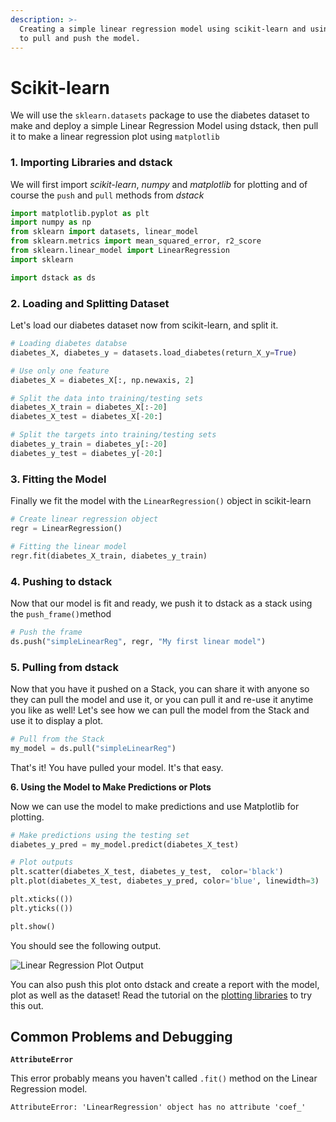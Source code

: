 ```yaml
---
description: >-
  Creating a simple linear regression model using scikit-learn and using dstack
  to pull and push the model.
---
```


# Scikit-learn

We will use the `sklearn.datasets` package to use the diabetes dataset to make and deploy a simple Linear Regression Model using dstack, then pull it to make a linear regression plot using `matplotlib`

### 1. Importing Libraries and dstack

We will first import _scikit-learn_, _numpy_ and _matplotlib_ for plotting and of course the `push` and `pull` methods from _dstack_

```python
import matplotlib.pyplot as plt
import numpy as np
from sklearn import datasets, linear_model
from sklearn.metrics import mean_squared_error, r2_score
from sklearn.linear_model import LinearRegression
import sklearn

import dstack as ds
```

### 2. Loading and Splitting Dataset

Let's load our diabetes dataset now from scikit-learn, and split it.

```python
# Loading diabetes databse
diabetes_X, diabetes_y = datasets.load_diabetes(return_X_y=True)

# Use only one feature
diabetes_X = diabetes_X[:, np.newaxis, 2]

# Split the data into training/testing sets
diabetes_X_train = diabetes_X[:-20]
diabetes_X_test = diabetes_X[-20:]

# Split the targets into training/testing sets
diabetes_y_train = diabetes_y[:-20]
diabetes_y_test = diabetes_y[-20:]
```

### 3. Fitting the Model

Finally we fit the model with the `LinearRegression()` object in scikit-learn

```python
# Create linear regression object
regr = LinearRegression()

# Fitting the linear model
regr.fit(diabetes_X_train, diabetes_y_train)
```

### 4. Pushing to dstack

Now that our model is fit and ready, we push it to dstack as a stack using the `push_frame()`method

```python
# Push the frame
ds.push("simpleLinearReg", regr, "My first linear model")
```

### 5. Pulling from dstack

Now that you have it pushed on a Stack, you can share it with anyone so they can pull the model and use it, or you can pull it and re-use it anytime you like as well! Let's see how we can pull the model from the Stack and use it to display a plot.

```python
# Pull from the Stack
my_model = ds.pull("simpleLinearReg")
```

That's it! You have pulled your model. It's that easy.

**6. Using the Model to Make Predictions or Plots**

Now we can use the model to make predictions and use Matplotlib for plotting.

```python
# Make predictions using the testing set
diabetes_y_pred = my_model.predict(diabetes_X_test)

# Plot outputs
plt.scatter(diabetes_X_test, diabetes_y_test,  color='black')
plt.plot(diabetes_X_test, diabetes_y_pred, color='blue', linewidth=3)

plt.xticks(())
plt.yticks(())

plt.show()
```

You should see the following output.

![Linear Regression Plot Output](../../.gitbook/assets/unknownd.png)

You can also push this plot onto dstack and create a report with the model, plot as well as the dataset! Read the tutorial on the [plotting libraries](../plotting-libraries.md) to try this out.

## Common Problems and Debugging

**`AttributeError`**

This error probably means you haven't called `.fit()` method on the Linear Regression model.

```text
AttributeError: 'LinearRegression' object has no attribute 'coef_'
```

